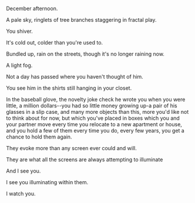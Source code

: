 December afternoon.

A pale sky, ringlets of tree branches staggering in fractal play.

You shiver.

It's cold out, colder than you're used to.

Bundled up, rain on the streets, though it's no longer raining now.

A light fog.

Not a day has passed where you haven't thought of him.

You see him in the shirts still hanging in your closet.

In the baseball glove, the novelty joke check he wrote you when you were little, a million dollars--you had so little money growing up-a pair of his glasses in a slip case, and many more objects than this, more you'd like not to think about for now, but which you've placed in boxes which you and your partner move every time you relocate to a new apartment or house, and you hold a few of them every time you do, every few years, you get a chance to hold them again.

They evoke more than any screen ever could and will.

They are what all the screens are always attempting to illuminate

And I see you.

I see you illuminating within them.

I watch you.